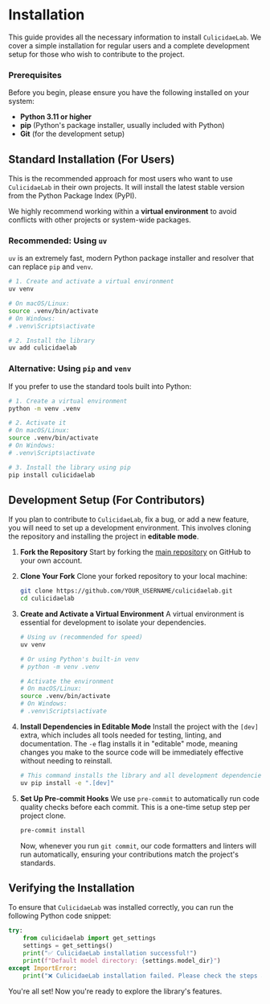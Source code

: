 # Installation

This guide provides all the necessary information to install `CulicidaeLab`. We cover a simple installation for regular users and a complete development setup for those who wish to contribute to the project.

### Prerequisites

Before you begin, please ensure you have the following installed on your system:

- **Python 3.11 or higher**
- **pip** (Python's package installer, usually included with Python)
- **Git** (for the development setup)

## Standard Installation (For Users)

This is the recommended approach for most users who want to use `CulicidaeLab` in their own projects. It will install the latest stable version from the Python Package Index (PyPI).

We highly recommend working within a **virtual environment** to avoid conflicts with other projects or system-wide packages.

### Recommended: Using `uv`

`uv` is an extremely fast, modern Python package installer and resolver that can replace `pip` and `venv`.

```bash
# 1. Create and activate a virtual environment
uv venv

# On macOS/Linux:
source .venv/bin/activate
# On Windows:
# .venv\Scripts\activate

# 2. Install the library
uv add culicidaelab
```

### Alternative: Using `pip` and `venv`

If you prefer to use the standard tools built into Python:

```bash
# 1. Create a virtual environment
python -m venv .venv

# 2. Activate it
# On macOS/Linux:
source .venv/bin/activate
# On Windows:
# .venv\Scripts\activate

# 3. Install the library using pip
pip install culicidaelab
```

## Development Setup (For Contributors)

If you plan to contribute to `CulicidaeLab`, fix a bug, or add a new feature, you will need to set up a development environment. This involves cloning the repository and installing the project in **editable mode**.

1.  **Fork the Repository**
    Start by forking the [main repository](https://github.com/iloncka-ds/culicidaelab) on GitHub to your own account.

2.  **Clone Your Fork**
    Clone your forked repository to your local machine:
    ```bash
    git clone https://github.com/YOUR_USERNAME/culicidaelab.git
    cd culicidaelab
    ```

3.  **Create and Activate a Virtual Environment**
    A virtual environment is essential for development to isolate your dependencies.
    ```bash
    # Using uv (recommended for speed)
    uv venv

    # Or using Python's built-in venv
    # python -m venv .venv

    # Activate the environment
    # On macOS/Linux:
    source .venv/bin/activate
    # On Windows:
    # .venv\Scripts\activate
    ```

4.  **Install Dependencies in Editable Mode**
    Install the project with the `[dev]` extra, which includes all tools needed for testing, linting, and documentation. The `-e` flag installs it in "editable" mode, meaning changes you make to the source code will be immediately effective without needing to reinstall.

    ```bash
    # This command installs the library and all development dependencies
    uv pip install -e ".[dev]"
    ```

5.  **Set Up Pre-commit Hooks**
    We use `pre-commit` to automatically run code quality checks before each commit. This is a one-time setup step per project clone.
    ```bash
    pre-commit install
    ```
    Now, whenever you run `git commit`, our code formatters and linters will run automatically, ensuring your contributions match the project's standards.

## Verifying the Installation

To ensure that `CulicidaeLab` was installed correctly, you can run the following Python code snippet:

```python
try:
    from culicidaelab import get_settings
    settings = get_settings()
    print("✅ CulicidaeLab installation successful!")
    print(f"Default model directory: {settings.model_dir}")
except ImportError:
    print("❌ CulicidaeLab installation failed. Please check the steps above.")
```

You're all set! Now you're ready to explore the library's features.
